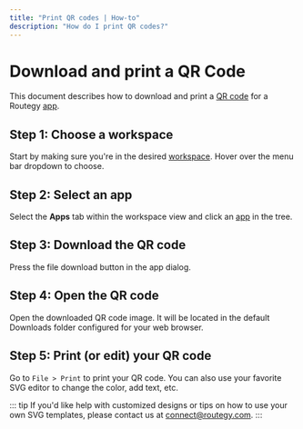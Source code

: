 ```yaml
---
title: "Print QR codes | How-to"
description: "How do I print QR codes?"
---
```


# Download and print a QR Code

This document describes how to download and print a [QR code](https://en.wikipedia.org/wiki/QR_code) for a Routegy [app](/reference/apps/).

## Step 1: Choose a workspace

Start by making sure you're in the desired [workspace](/reference/workspaces/). Hover over the menu bar dropdown to choose.

<CaptionedImage
  src="/images/navigation/choose-workspace-dropdown.png"
  alt="An expanded dropdown containing a list of available workspaces in the Routegy admin app"
  width="90%"
/>

## Step 2: Select an app

Select the **Apps** tab within the workspace view and click an [app](/reference/apps/) in the tree.

<CaptionedImage
  src="/images/how-tos/select-app.png"
  alt="Highlighting the app tab and selection of an app in the Routegy admin app"
  width="90%"
/>

## Step 3: Download the QR code

 Press the file download button in the app dialog.

<CaptionedImage
  src="/images/modals/personal-office-coffee-machine-download-app.png"
  alt="The app dialog and highlighting the download button in the Routegy admin app"
  width="90%"
/>

## Step 4: Open the QR code

Open the downloaded QR code image. It will be located in the default Downloads folder configured for your web browser.

<CaptionedImage
  src="/images/navigation/personal-office-coffee-machine-open-app-svg.png"
  alt="A web browser file download of a coffee machine app QR code SVG"
  width="100%"
/>

## Step 5: Print (or edit) your QR code

Go to `File > Print` to print your QR code. You can also use your favorite SVG editor to change the color, add text, etc.

::: tip
If you'd like help with customized designs or tips on how to use your own SVG templates, please contact us at <connect@routegy.com>.
:::
